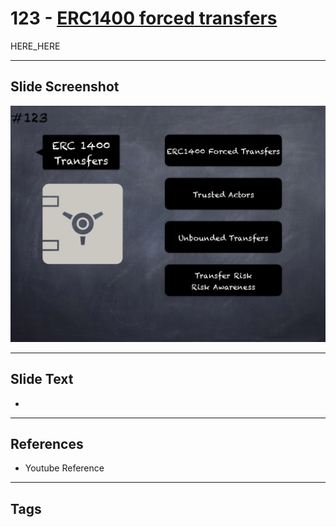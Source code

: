 # 123 - [ERC1400 forced transfers](ERC1400%20forced%20transfers.md)

HERE_HERE

___
## Slide Screenshot
![0123.png](../images/pitfalls_and_best_practices201/123.png)
___
## Slide Text
- 
___
## References
- Youtube Reference
___
## Tags